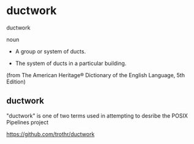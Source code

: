 # ductwork

ductwork

noun

* A group or system of ducts.

* The system of ducts in a particular building. 

(from The American Heritage® Dictionary of the English Language, 5th Edition)

## ductwork

"ductwork" is one of two terms
used in attempting to desribe the POSIX Pipelines project

https://github.com/trothr/ductwork


